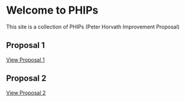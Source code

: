 # Welcome to PHIPs

This site is a collection of PHIPs (Peter Horvath Improvement Proposal)

## Proposal 1

[View Proposal 1](content/phip-1.md)

## Proposal 2

[View Proposal 2](content/phip-2.md)
